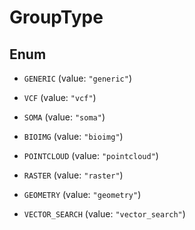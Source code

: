 

# GroupType

## Enum


* `GENERIC` (value: `"generic"`)

* `VCF` (value: `"vcf"`)

* `SOMA` (value: `"soma"`)

* `BIOIMG` (value: `"bioimg"`)

* `POINTCLOUD` (value: `"pointcloud"`)

* `RASTER` (value: `"raster"`)

* `GEOMETRY` (value: `"geometry"`)

* `VECTOR_SEARCH` (value: `"vector_search"`)



